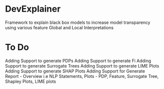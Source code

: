 # DevExplainer
Framework to explain black box models to increase model transparency using various feature Global and Local Interpretations

# To Do
Adding Support to generate PDPs
Adding Support to generate Fi
Adding Support to generate Surrogate Trees
Adding Support to generate LIME Plots
Adding Support to generate SHAP Plots
Adding Support for 
Generate Report - Overview i.e NLP Statements, Plots - PDP, Feature, Surrogate Tree, Shapley Plots, LIME plots